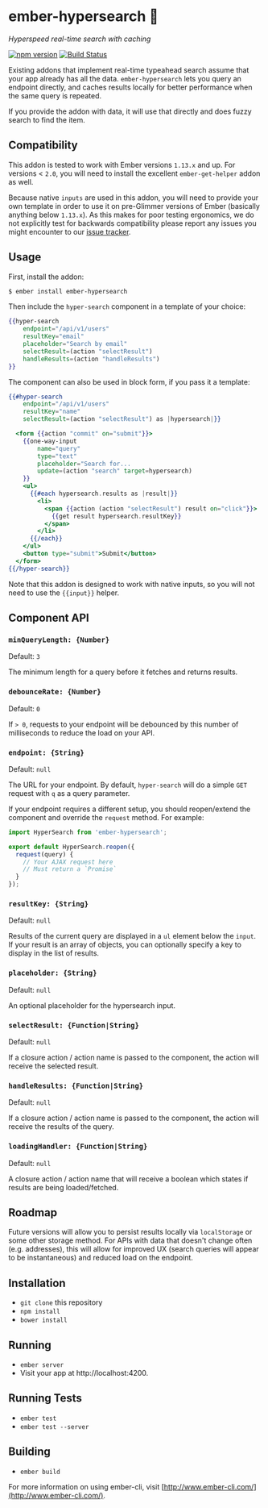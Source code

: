 # ember-hypersearch :dash:
*Hyperspeed real-time search with caching*

[![npm version](https://badge.fury.io/js/ember-hypersearch.svg)](https://badge.fury.io/js/ember-hypersearch) [![Build Status](https://travis-ci.org/poteto/ember-hypersearch.svg?branch=master)](https://travis-ci.org/poteto/ember-hypersearch)

Existing addons that implement real-time typeahead search assume that your app already has all the data. `ember-hypersearch` lets you query an endpoint directly, and caches results locally for better performance when the same query is repeated.

If you provide the addon with data, it will use that directly and does fuzzy search to find the item.

## Compatibility

This addon is tested to work with Ember versions `1.13.x` and up. For versions < `2.0`, you will need to install the excellent `ember-get-helper` addon as well.

Because native `inputs` are used in this addon, you will need to provide your own template in order to use it on pre-Glimmer versions of Ember (basically anything below `1.13.x`). As this makes for poor testing ergonomics, we do not explicitly test for backwards compatibility please report any issues you might encounter to our [issue tracker](https://www.github.com/poteto/ember-hypersearch/issues).

## Usage

First, install the addon:

```sh
$ ember install ember-hypersearch
```

Then include the `hyper-search` component in a template of your choice:

```hbs
{{hyper-search
    endpoint="/api/v1/users"
    resultKey="email"
    placeholder="Search by email"
    selectResult=(action "selectResult")
    handleResults=(action "handleResults")
}}
```

The component can also be used in block form, if you pass it a template:

```hbs
{{#hyper-search
    endpoint="/api/v1/users"
    resultKey="name"
    selectResult=(action "selectResult") as |hypersearch|}}

  <form {{action "commit" on="submit"}}>
    {{one-way-input
        name="query"
        type="text"
        placeholder="Search for...
        update=(action "search" target=hypersearch)
    }}
    <ul>
      {{#each hypersearch.results as |result|}}
        <li>
          <span {{action (action "selectResult") result on="click"}}>
            {{get result hypersearch.resultKey}}
          </span>
        </li>
      {{/each}}
    </ul>
    <button type="submit">Submit</button>
  </form>
{{/hyper-search}}
```

Note that this addon is designed to work with native inputs, so you will not need to use the `{{input}}` helper.

## Component API

### `minQueryLength: {Number}`

Default: `3`

The minimum length for a query before it fetches and returns results.

### `debounceRate: {Number}`

Default: `0`

If `> 0`, requests to your endpoint will be debounced by this number of milliseconds to reduce the load on your API.

### `endpoint: {String}`

Default: `null`

The URL for your endpoint. By default, `hyper-search` will do a simple `GET` request with `q` as a query parameter.

If your endpoint requires a different setup, you should reopen/extend the component and override the `request` method. For example:

```js
import HyperSearch from 'ember-hypersearch';

export default HyperSearch.reopen({
  request(query) {
    // Your AJAX request here
    // Must return a `Promise`
  }
});
```

### `resultKey: {String}`

Default: `null`

Results of the current query are displayed in a `ul` element below the `input`. If your result is an array of objects, you can optionally specify a key to display in the list of results.

### `placeholder: {String}`

Default: `null`

An optional placeholder for the hypersearch input.

### `selectResult: {Function|String}`

Default: `null`

If a closure action / action name is passed to the component, the action will receive the selected result.

### `handleResults: {Function|String}`

Default: `null`

If a closure action / action name is passed to the component, the action will receive the results of the query.

### `loadingHandler: {Function|String}`

Default: `null`

A closure action / action name that will receive a boolean which states if results are being loaded/fetched.

## Roadmap

Future versions will allow you to persist results locally via `localStorage` or some other storage method. For APIs with data that doesn't change often (e.g. addresses), this will allow for improved UX (search queries will appear to be instantaneous) and reduced load on the endpoint.

## Installation

* `git clone` this repository
* `npm install`
* `bower install`

## Running

* `ember server`
* Visit your app at http://localhost:4200.

## Running Tests

* `ember test`
* `ember test --server`

## Building

* `ember build`

For more information on using ember-cli, visit [http://www.ember-cli.com/](http://www.ember-cli.com/).
